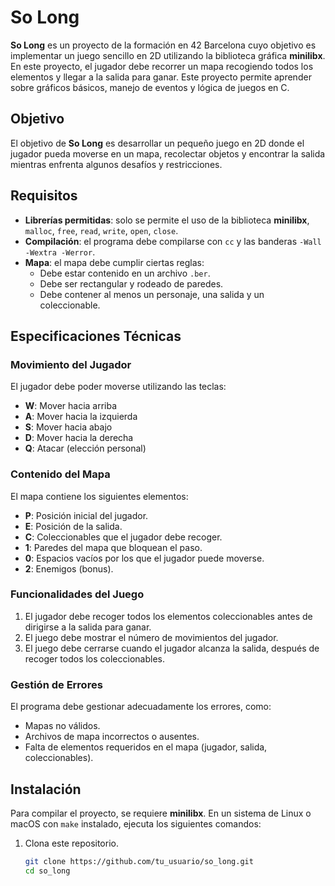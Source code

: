 # So Long

**So Long** es un proyecto de la formación en 42 Barcelona cuyo objetivo es implementar un juego sencillo en 2D utilizando la biblioteca gráfica **minilibx**. En este proyecto, el jugador debe recorrer un mapa recogiendo todos los elementos y llegar a la salida para ganar. Este proyecto permite aprender sobre gráficos básicos, manejo de eventos y lógica de juegos en C.

## Objetivo

El objetivo de **So Long** es desarrollar un pequeño juego en 2D donde el jugador pueda moverse en un mapa, recolectar objetos y encontrar la salida mientras enfrenta algunos desafíos y restricciones.

## Requisitos

- **Librerías permitidas**: solo se permite el uso de la biblioteca **minilibx**, `malloc`, `free`, `read`, `write`, `open`, `close`.
- **Compilación**: el programa debe compilarse con `cc` y las banderas `-Wall -Wextra -Werror`.
- **Mapa**: el mapa debe cumplir ciertas reglas:
  - Debe estar contenido en un archivo `.ber`.
  - Debe ser rectangular y rodeado de paredes.
  - Debe contener al menos un personaje, una salida y un coleccionable.
  
## Especificaciones Técnicas

### Movimiento del Jugador

El jugador debe poder moverse utilizando las teclas:
- **W**: Mover hacia arriba
- **A**: Mover hacia la izquierda
- **S**: Mover hacia abajo
- **D**: Mover hacia la derecha
- **Q**: Atacar (elección personal)

### Contenido del Mapa

El mapa contiene los siguientes elementos:
- **P**: Posición inicial del jugador.
- **E**: Posición de la salida.
- **C**: Coleccionables que el jugador debe recoger.
- **1**: Paredes del mapa que bloquean el paso.
- **0**: Espacios vacíos por los que el jugador puede moverse.
- **2**: Enemigos (bonus).

### Funcionalidades del Juego

1. El jugador debe recoger todos los elementos coleccionables antes de dirigirse a la salida para ganar.
2. El juego debe mostrar el número de movimientos del jugador.
3. El juego debe cerrarse cuando el jugador alcanza la salida, después de recoger todos los coleccionables.

### Gestión de Errores

El programa debe gestionar adecuadamente los errores, como:
- Mapas no válidos.
- Archivos de mapa incorrectos o ausentes.
- Falta de elementos requeridos en el mapa (jugador, salida, coleccionables).

## Instalación

Para compilar el proyecto, se requiere **minilibx**. En un sistema de Linux o macOS con `make` instalado, ejecuta los siguientes comandos:

1. Clona este repositorio.
   ```bash
   git clone https://github.com/tu_usuario/so_long.git
   cd so_long
